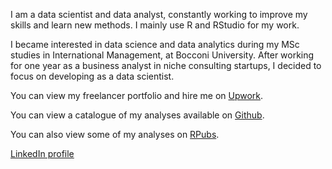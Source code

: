I am a data scientist and data analyst, constantly working to improve my skills and learn new methods. I mainly use R and RStudio for my work.

I became interested in data science and data analytics during my MSc studies in International Management, at Bocconi University.
After working for one year as a business analyst in niche consulting startups, I decided to focus on developing as a data scientist.

You can view my freelancer portfolio and hire me on [Upwork](https://www.upwork.com/freelancers/~01756762460f175190?).

You can view a catalogue of my analyses available on [Github](https://github.com/AhmetZamanis/ProjectCatalog).

You can also view some of my analyses on [RPubs](https://rpubs.com/AhmetZamanis/).

[LinkedIn profile](https://www.linkedin.com/in/ahmetzamanis/)

<!---
AhmetZamanis/AhmetZamanis is a ✨ special ✨ repository because its `README.md` (this file) appears on your GitHub profile.
You can click the Preview link to take a look at your changes.
--->
